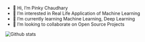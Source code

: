 - 👋 Hi, I’m Pinky Chaudhary
- 👀 I’m interested in Real Life Application of Machine Learning
- 🌱 I’m currently learning Machine Learning, Deep Learning
- 💞️ I’m looking to collaborate on Open Source Projects

![Github stats](https://github-readme-stats.vercel.app/api?username=Pinky-Chaudhary)
<!---
PinkyChaudhary00/PinkyChaudhary00 is a ✨ special ✨ repository because its `README.md` (this file) appears on your GitHub profile.
You can click the Preview link to take a look at your changes.
--->
